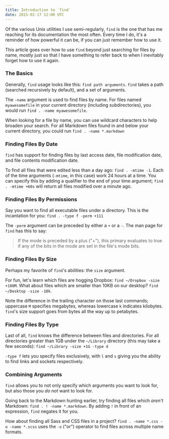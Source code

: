 ```yaml
---
title: Introduction to `find`
date: 2015-02-17 12:00 UTC
---
```


Of the various Unix utilities I use semi-regularly, `find` is the one that has me reaching for its documentation the most often. Every time I do, it's a reminder of how powerful it can be, if you can just remember how to use it.

This article goes over how to use `find` beyond just searching for files by name, mostly just so that I have something to refer back to when I inevitably forget how to use it again.

### The Basics

Generally, `find` usage looks like this: `find path arguments`. `find` takes a path (searched recursively by default), and a set of arguments.

The `-name` argument is used to find files by name. For files named `myawesomefile` in your current directory (including subdirectories), you would run `find . -name myawesomefile`.

When looking for a file by name, you can use wildcard characters to help broaden your search. For all Markdown files found in and below your current directory, you could run `find . -name *.markdown`

### Finding Files By Date

`find` has support for finding files by last access date, file modification date, and file contents modification date.

To find all files that were edited less than a day ago: `find . -mtime -1`. Each of the time arguments (`-mtime`, in this case) work 24 hours at a time. You can specify this by adding a qualifier to the end of your time argument; `find . -mtime +60s` will return all files modified over a minute ago.

### Finding Files By Permissions

Say you want to find all executable files under a directory. This is the incantation for you: `find . -type f -perm +111`

The `-perm` argument can be preceded by either a `+` or a `-`. The man page for `find` has this to say:

>	If the mode is preceded by a plus ("+"), this primary evaluates to true if any of the bits in the mode are set in the file's mode bits.

### Finding Files By Size

Perhaps my favorite of `find`'s abilities: the `size` argument.

For fun, let's learn which files are hogging Dropbox: `find ~/Dropbox -size +100M`. What about files which are smaller than 10KB on our desktop? `find ~/Desktop -size -10k`.

Note the difference in the trailing character on those last commands; uppercase `M` specifies megabytes, whereas lowercase `k` indicates kilobytes. `find`'s size support goes from bytes all the way up to petabytes.

### Finding Files By Type

Last of all, `find` knows the difference between files and directories. For all directories greater than 1GB under the `~/Library` directory (this may take a few seconds): `find ~/Library -size +1G -type d`

`-type f` lets you specify files exclusively, with `l` and `s` giving you the ability to find links and sockets respectively.

### Combining Arguments

`find` allows you to not only specify which arguments you want to look for, but also those you _do not_ want to look for.

Going back to the Markdown hunting earlier, try finding all files which _aren't_ Markdown: `find . ! -name *.markdown`. By adding `!` in front of an expression, `find` negates it for you.

How about finding all Sass and CSS files in a project? `find . -name *.css -o -name *.scss` uses the `-o` ("or") operator to find files across multiple name formats.